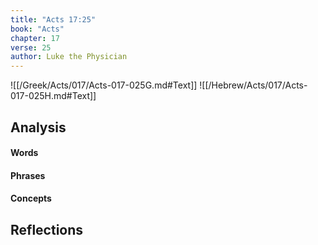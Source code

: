 ```yaml
---
title: "Acts 17:25"
book: "Acts"
chapter: 17
verse: 25
author: Luke the Physician
---
```

![[/Greek/Acts/017/Acts-017-025G.md#Text]]
![[/Hebrew/Acts/017/Acts-017-025H.md#Text]]

## Analysis

#### Words

#### Phrases

#### Concepts

## Reflections
